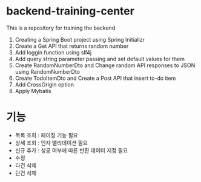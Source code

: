 # backend-training-center
This is a repository for training the backend

1. Creating a Spring Boot project using Spring Initializr
2. Create a Get API that returns random number
3. Add loggin function using slf4j
4. Add query string parameter passing and set default values for them
5. Create RandomNumberDto and Change random API responses to JSON using RandomNumberDto
6. Create TodoItemDto and Create a Post API that insert to-do item
7. Add CrossOrigin option
8. Apply Mybatis

# 기능
- 목록 조희 : 페이징 기능 필요
- 상세 조회 : 인자 밸리데이션 필요
- 신규 추가 : 성공 여부에 따른 반환 데이터 지정 필요
- 수정
- 다건 삭제
- 단건 삭제
